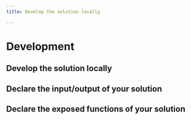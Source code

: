 ```yaml
---
title: Develop the solution locally

---
```



# Development


## Develop the solution locally

## Declare the input/output of your solution

## Declare the exposed functions of your solution
